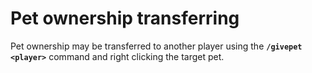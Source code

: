 # Pet ownership transferring

Pet ownership may be transferred to another player using the **`/givepet <player>`** command and right clicking the target pet.
